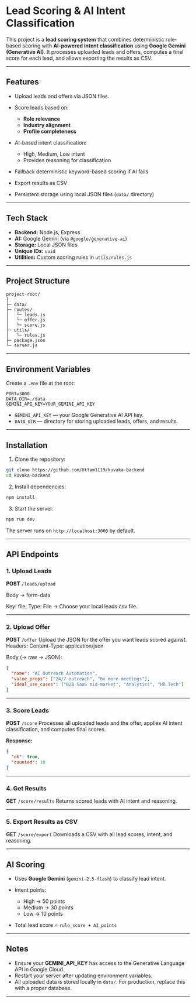 # Lead Scoring & AI Intent Classification

This project is a **lead scoring system** that combines deterministic rule-based scoring with **AI-powered intent classification** using **Google Gemini (Generative AI)**. It processes uploaded leads and offers, computes a final score for each lead, and allows exporting the results as CSV.

---

## Features

- Upload leads and offers via JSON files.
- Score leads based on:

  - **Role relevance**
  - **Industry alignment**
  - **Profile completeness**

- AI-based intent classification:

  - High, Medium, Low intent
  - Provides reasoning for classification

- Fallback deterministic keyword-based scoring if AI fails
- Export results as CSV
- Persistent storage using local JSON files (`data/` directory)

---

## Tech Stack

- **Backend:** Node.js, Express
- **AI:** Google Gemini (via `@google/generative-ai`)
- **Storage:** Local JSON files
- **Unique IDs:** `uuid`
- **Utilities:** Custom scoring rules in `utils/rules.js`

---

## Project Structure

```
project-root/
│
├─ data/
├─ routes/
│   └─ leads.js
│   └─ offer.js
│   └─ score.js
├─ utils/
│   └─ rules.js
├─ package.json
└─ server.js
```

---

## Environment Variables

Create a `.env` file at the root:

```env
PORT=3000
DATA_DIR=./data
GEMINI_API_KEY=YOUR_GEMINI_API_KEY
```

- `GEMINI_API_KEY` — your Google Generative AI API key.
- `DATA_DIR` — directory for storing uploaded leads, offers, and results.

---

## Installation

1. Clone the repository:

```bash
git clone https://github.com/Uttam1119/kuvaka-backend
cd kuvaka-backend
```

2. Install dependencies:

```bash
npm install
```

3. Start the server:

```bash
npm run dev
```

The server runs on `http://localhost:3000` by default.

---

## API Endpoints

### 1. Upload Leads

**POST** `/leads/upload`

Body → form-data

Key: file,
Type: File ->
Choose your local leads.csv file.

---

### 2. Upload Offer

**POST** `/offer`
Upload the JSON for the offer you want leads scored against.  
Headers:
Content-Type: application/json

Body (→ raw → JSON):

```json
{
  "name": "AI Outreach Automation",
  "value_props": ["24/7 outreach", "6x more meetings"],
  "ideal_use_cases": ["B2B SaaS mid-market", "Analytics", "HR Tech"]
}
```

---

### 3. Score Leads

**POST** `/score`
Processes all uploaded leads and the offer, applies AI intent classification, and computes final scores.

**Response:**

```json
{
  "ok": true,
  "counted": 10
}
```

---

### 4. Get Results

**GET** `/score/results`
Returns scored leads with AI intent and reasoning.

---

### 5. Export Results as CSV

**GET** `/score/export`
Downloads a CSV with all lead scores, intent, and reasoning.

---

## AI Scoring

- Uses **Google Gemini** (`gemini-2.5-flash`) to classify lead intent.
- Intent points:

  - High → 50 points
  - Medium → 30 points
  - Low → 10 points

- Total lead score = `rule_score + AI_points`

---

## Notes

- Ensure your **GEMINI_API_KEY** has access to the Generative Language API in Google Cloud.
- Restart your server after updating environment variables.
- All uploaded data is stored locally in `data/`. For production, replace this with a proper database.

---
